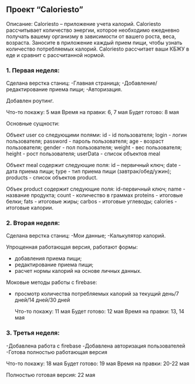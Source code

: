 ## Проект “Caloriesto”

Описание:
Caloriesto – приложение учета калорий. Caloriesto рассчитывает количество энергии, которое необходимо ежедневно получать вашему организму в зависимости от вашего роста, веса, возраста. Заносите в приложение каждый прием пищи, чтобы узнать количество потребляемых калорий. Caloriesto рассчитает ваши КБЖУ в еде и сравнит с рассчитанной нормой.

### 1. Первая неделя:

Сделана верстка станиц:
-Главная страница;
-Добавление/редактирование приема пищи;
-Авторизация.

Добавлен роутинг.

Что-то покажу: 5 мая
Время на правки: 6, 7 мая
Будет готово: 8 мая

Основные сущности:

Объект user со следующими полями:
id - id пользователя;
login - логин пользователя;
password - пароль пользователя;
age - возраст пользователя;
gender - пол пользователя;
weight - вес пользователя;
height - рост пользователя;
userData - список объектов meal

Объект meal содержит следующие поля:
id – первичный ключ;
date - дата приема пищи;
type - тип приема пищи (завтрак/обед/ужин);
products - список объектов product.

Объек product содержит следующие поля:
id-первичный ключ;
name - название продукта;
count - количество в граммах
proteins - итоговые белки;
fats - итоговые жиры;
carbos - итоговые углеводы;
calories - итоговые калории.

### 2. Вторая неделя:

Сделана верстка станиц:
-Мои данные;
-Калькулятор калорий.

Упрощенная работающая версия, работают формы:

- добавления приема пищи;
- редактирование приема пищи;
- расчет нормы калорий на основе личных данных.

Моковые методы работы с firebase:

- просмотр количества потребляемых калорий за текущий день/7 дней/14 дней/30 дней

  Что-то покажу: 11 мая
  Будет готово: 12 мая
  Время на правки: 13, 14 мая

### 3. Третья неделя:

-Добавлена работа с firebase
-Добавлена авторизация пользователей
-Готова полностью работающая версия

Что-то покажу: 18 мая
Будет готово: 19 мая
Время на правки: 20-22 мая

Полностью готовая версия: 22 мая
